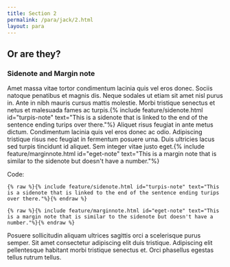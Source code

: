 ```yaml
---
title: Section 2
permalink: /para/jack/2.html
layout: para
---
```


## Or are they?

### Sidenote and Margin note

Amet massa vitae tortor condimentum lacinia quis vel eros donec. Sociis natoque penatibus et magnis dis. Neque sodales ut etiam sit amet nisl purus in. Ante in nibh mauris cursus mattis molestie. Morbi tristique senectus et netus et malesuada fames ac turpis.{% include feature/sidenote.html id="turpis-note" text="This is a sidenote that is linked to the end of the sentence ending turips over there."%} Aliquet risus feugiat in ante metus dictum. Condimentum lacinia quis vel eros donec ac odio. Adipiscing tristique risus nec feugiat in fermentum posuere urna. Duis ultricies lacus sed turpis tincidunt id aliquet. Sem integer vitae justo eget.{% include feature/marginnote.html id="eget-note" text="This is a margin note that is similar to the sidenote but doesn't have a number."%}


Code: 

```{% raw %}{% include feature/sidenote.html id="turpis-note" text="This is a sidenote that is linked to the end of the sentence ending turips over there."%}{% endraw %} ```

```{% raw %}{% include feature/marginnote.html id="eget-note" text="This is a margin note that is similar to the sidenote but doesn't have a number."%}{% endraw %} ```

Posuere sollicitudin aliquam ultrices sagittis orci a scelerisque purus semper. Sit amet consectetur adipiscing elit duis tristique. Adipiscing elit pellentesque habitant morbi tristique senectus et. Orci phasellus egestas tellus rutrum tellus. 